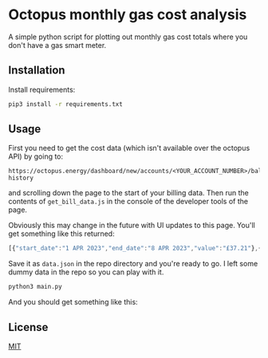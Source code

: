# Octopus monthly gas cost analysis

A simple python script for plotting out monthly gas cost totals where you don't have a gas smart meter.



## Installation

Install requirements:

```bash
pip3 install -r requirements.txt
```

## Usage

First you need to get the cost data (which isn't available over the octopus API) by going to:

```
https://octopus.energy/dashboard/new/accounts/<YOUR_ACCOUNT_NUMBER>/balance-history
```
and scrolling down the page to the start of your billing data. Then run the contents of `get_bill_data.js` in the console of the developer tools of the page.

Obviously this may change in the future with UI updates to this page. You'll get something like this returned:

```javascript
[{"start_date":"1 APR 2023","end_date":"8 APR 2023","value":"£37.21"},{"start_date":"30 MAR 2023","end_date":"31 MAR 2023","value":"£10.09"}...]
```

Save it as `data.json` in the repo directory and you're ready to go. I left some dummy data in the repo so you can play with it.

```bash
python3 main.py
```

And you should get something like this:


## License

[MIT](https://choosealicense.com/licenses/mit/)
